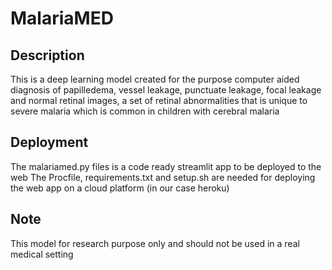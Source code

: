 # MalariaMED

## Description
This is a deep learning model created for the purpose computer aided diagnosis of papilledema, vessel leakage, punctuate leakage, focal leakage and normal retinal images, a set of retinal 
abnormalities that is unique to severe malaria which is common in children with cerebral malaria

## Deployment
The malariamed.py files is a code ready streamlit app to be deployed to the web
The Procfile, requirements.txt and setup.sh are needed for deploying the web app on a cloud platform (in our case heroku)

## Note
This model for research purpose only and should not be used in a real medical setting
